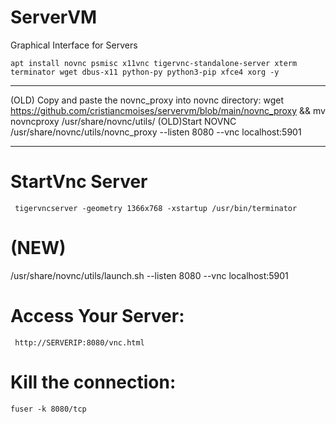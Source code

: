 # ServerVM
Graphical Interface for Servers
       
    apt install novnc psmisc x11vnc tigervnc-standalone-server xterm terminator wget dbus-x11 python-py python3-pip xfce4 xorg -y
__________
(OLD) Copy and paste the novnc_proxy into novnc directory:
    wget https://github.com/cristiancmoises/servervm/blob/main/novnc_proxy && mv novncproxy /usr/share/novnc/utils/
(OLD)Start NOVNC
    /usr/share/novnc/utils/novnc_proxy --listen 8080 --vnc localhost:5901
__________
# StartVnc Server
     tigervncserver -geometry 1366x768 -xstartup /usr/bin/terminator

# (NEW)
   /usr/share/novnc/utils/launch.sh --listen 8080 --vnc localhost:5901

# Access Your Server:
     http://SERVERIP:8080/vnc.html
  
# Kill the connection:
    fuser -k 8080/tcp

